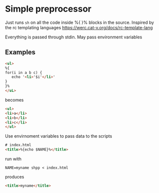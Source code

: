 # Simple preprocessor

Just runs `sh` on all the code inside %{ }% blocks in the source. Inspired by the rc templating languages https://werc.cat-v.org/docs/rc-template-lang

Everything is passed through stdin.
May pass environment variables

## Examples

```html
<ul>
%{
for(i in a b c) {
   echo '<li>'$i'</li>'
}
}%
</uL>
```

becomes

```html
<ul>
<li>a</li>
<li>b</li>
<li>c</li>
</ul>
```

Use envirnoment variables to pass data to the scripts

```html
# index.html
<title>%{echo $NAME}%</title>
```

run with

```
NAME=myname shpp < index.html
```

produces

```html
<title>myname</title>
```
